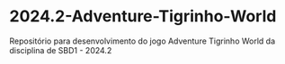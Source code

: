 # 2024.2-Adventure-Tigrinho-World
Repositório para desenvolvimento do jogo Adventure Tigrinho World da disciplina de SBD1 - 2024.2
